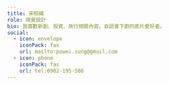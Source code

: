 ```yaml
---
title: 宋柏緯
role: 視覺設計
bio: 我喜歡新創、投資、旅行相關內容。自認會下廚的底片愛好者。
social:
  - icon: envelope
    iconPack: fas
    url: mailto:powei.sung@gmail.com
  - icon: phone
    iconPack: fas
    url: tel:0902-195-508
---
```


